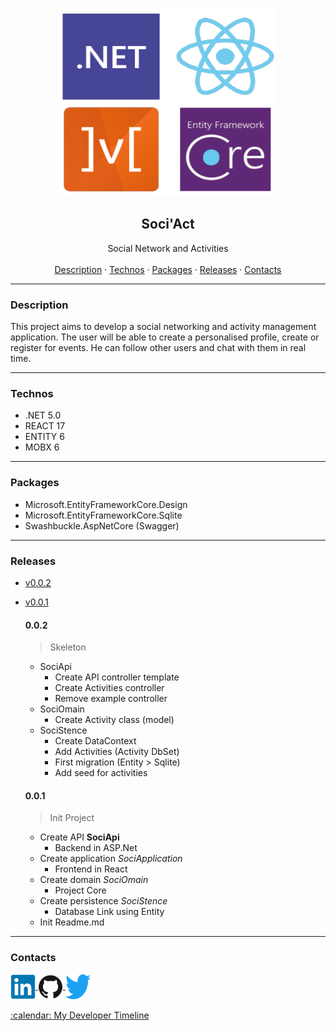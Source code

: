 
<!-- PROJECT LOGO -->
<br/>
<p align="center">
  <a href="https://github.com/nicode-io/Flutter_Fundamentals">
    <img src="./Images/SociAct.png" alt="Logo" width="350" height=300">
  </a>
</p>                                                           
<h2 align="center">Soci'Act</h3>
<p align="center">
  Social Network and Activities
  <br />
  <br />
  <a href="#description">Description</a>
  ·
  <a href="#technos">Technos</a>
  ·
  <a href="#packages">Packages</a>
  ·
  <a href="#releases">Releases</a>
  ·
  <a href="#contacts">Contacts</a>
</p>


---

### Description

This project aims to develop a social networking and activity management application.
The user will be able to create a personalised profile, create or register for events.
He can follow other users and chat with them in real time.

---

### Technos

*   .NET 5.0
*   REACT 17
*   ENTITY 6
*   MOBX 6

---

### Packages

*   Microsoft.EntityFrameworkCore.Design
*   Microsoft.EntityFrameworkCore.Sqlite
*   Swashbuckle.AspNetCore (Swagger)

---

### Releases
-   [v0.0.2](#v002)
-   [v0.0.1](#v001)
    
    ####    0.0.2
    >   Skeleton
    
    *   SociApi
        +   Create API controller template
        +   Create Activities controller
        +   Remove example controller
    *   SociOmain
        +   Create Activity class (model)
    *   SociStence
        +   Create DataContext
        +   Add Activities (Activity DbSet)
        +   First migration (Entity > Sqlite)
        +   Add seed for activities
    
    ####    0.0.1
    >   Init Project
    
    *   Create API **SociApi**
        +   Backend in ASP.Net
    *   Create application *SociApplication*
        +   Frontend in React
    *   Create domain *SociOmain*
        +   Project Core
    *   Create persistence *SociStence*
        +   Database Link using Entity
    *   Init Readme.md


---

### Contacts



<a href="https://linkedin.com/in/nicolas-denoel">
  <img align="center" src="https://github.com/devicons/devicon/blob/master/icons/linkedin/linkedin-original.svg" alt="linkedin.com/in/nicolas-denoel" width="40" height="40" />
</a>
<a href="https://github.com/nicode_io">
  <img align="center" src="https://github.com/devicons/devicon/blob/master/icons/github/github-original.svg" alt="github.com/nicode-io" width="40" height="40" />
</a>  
<a href="https://twitter.com/nicode_io">
  <img align="center" src="https://github.com/devicons/devicon/blob/master/icons/twitter/twitter-original.svg" alt="twitter.com/nicode_io" width="40" height="40" />
</a>  
<br/>
<br/>
<a href="https://timelines.gitkraken.com/timeline/2e12cc334eb0406b84bf7a6339e666c4?range=2020-05-26_2021-08-02">:calendar: My Developer Timeline</a>



